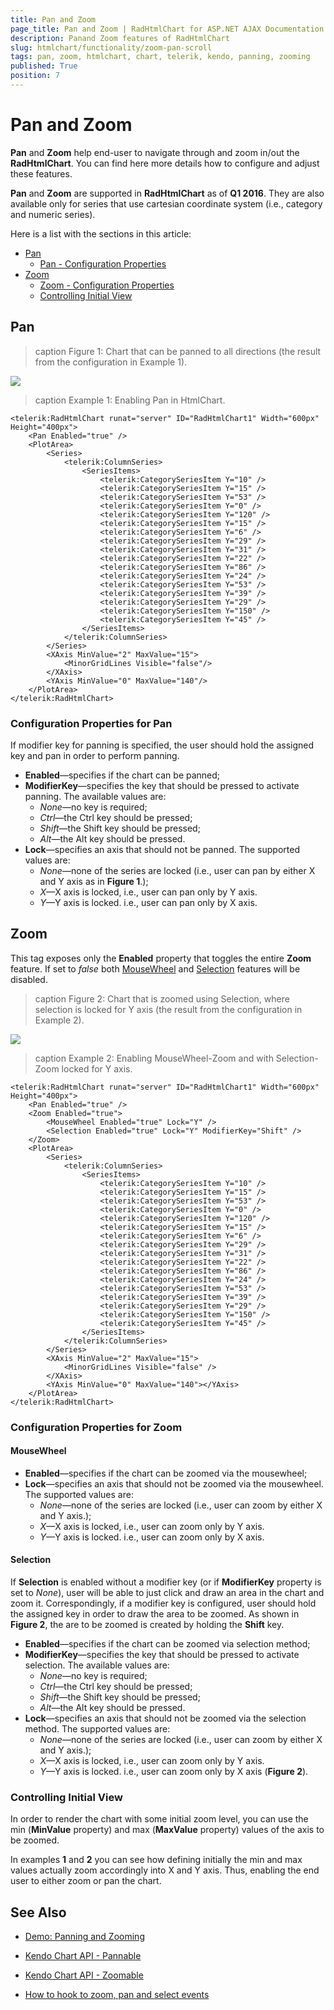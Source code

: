 ```yaml
---
title: Pan and Zoom
page_title: Pan and Zoom | RadHtmlChart for ASP.NET AJAX Documentation
description: Panand Zoom features of RadHtmlChart
slug: htmlchart/functionality/zoom-pan-scroll
tags: pan, zoom, htmlchart, chart, telerik, kendo, panning, zooming
published: True
position: 7
---
```


# Pan and Zoom

**Pan** and **Zoom** help end-user to navigate through and zoom in/out the **RadHtmlChart**. You can find here more details how to configure and adjust these features.

**Pan** and **Zoom** are supported in **RadHtmlChart** as of **Q1 2016**. They are also available only for series that use cartesian coordinate system (i.e., category and numeric series).

Here is a list with the sections in this article:

* [Pan](#pan)
	* [Pan - Configuration Properties](#configuration-properties-for-pan)
* [Zoom](#zoom)
	* [Zoom - Configuration Properties](#configuration-properties-for-zoom)
	* [Controlling Initial View](#controlling-initial-view)

## Pan

>caption Figure 1: Chart that can be panned to all directions (the result from the configuration in Example 1).

![](images/HtmlChart-Pan-Lock-None.png)

>caption Example 1: Enabling Pan in HtmlChart.

````ASP.NET
<telerik:RadHtmlChart runat="server" ID="RadHtmlChart1" Width="600px" Height="400px">
    <Pan Enabled="true" />
    <PlotArea>
        <Series>
            <telerik:ColumnSeries>
                <SeriesItems>
                    <telerik:CategorySeriesItem Y="10" /> 
                    <telerik:CategorySeriesItem Y="15" /> 
                    <telerik:CategorySeriesItem Y="53" /> 
                    <telerik:CategorySeriesItem Y="0" /> 
                    <telerik:CategorySeriesItem Y="120" /> 
                    <telerik:CategorySeriesItem Y="15" /> 
                    <telerik:CategorySeriesItem Y="6" /> 
                    <telerik:CategorySeriesItem Y="29" /> 
                    <telerik:CategorySeriesItem Y="31" /> 
                    <telerik:CategorySeriesItem Y="22" /> 
                    <telerik:CategorySeriesItem Y="86" /> 
                    <telerik:CategorySeriesItem Y="24" /> 
                    <telerik:CategorySeriesItem Y="53" /> 
                    <telerik:CategorySeriesItem Y="39" /> 
                    <telerik:CategorySeriesItem Y="29" /> 
                    <telerik:CategorySeriesItem Y="150" /> 
                    <telerik:CategorySeriesItem Y="45" /> 
                </SeriesItems>
            </telerik:ColumnSeries>
        </Series>
        <XAxis MinValue="2" MaxValue="15">
            <MinorGridLines Visible="false"/>
        </XAxis>
        <YAxis MinValue="0" MaxValue="140"/>
    </PlotArea>
</telerik:RadHtmlChart>
````

### Configuration Properties for Pan

If modifier key for panning is specified, the user should hold the assigned key and pan in order to perform panning.

*   **Enabled**—specifies if the chart can be panned;
*   **ModifierKey**—specifies the key that should be pressed to activate panning. The available values are:
    *   _None_—no key is required;
    *   _Ctrl_—the Ctrl key should be pressed;
    *   _Shift_—the Shift key should be pressed;
    *   _Alt_—the Alt key should be pressed.
*   **Lock**—specifies an axis that should not be panned. The supported values are:
    *   _None_—none of the series are locked (i.e., user can pan by either X and Y axis as in **Figure 1**.);
    *   _X_—X axis is locked, i.e., user can pan only by Y axis.
    *   _Y_—Y axis is locked. i.e., user can pan only by X axis.

## Zoom

This tag exposes only the **Enabled** property that toggles the entire **Zoom** feature. If set to _false_ both [MouseWheel](#mousewheel) and [Selection](#selection) features will be disabled.

>caption Figure 2: Chart that is zoomed using Selection, where selection is locked for Y axis (the result from the configuration in Example 2).

![](images/HtmlChart-Zoom-Selection.png)

>caption Example 2: Enabling MouseWheel-Zoom and with Selection-Zoom locked for Y axis.

````ASP.NET
<telerik:RadHtmlChart runat="server" ID="RadHtmlChart1" Width="600px" Height="400px">
    <Pan Enabled="true" />
    <Zoom Enabled="true">
        <MouseWheel Enabled="true" Lock="Y" />
        <Selection Enabled="true" Lock="Y" ModifierKey="Shift" />
    </Zoom>
    <PlotArea>
        <Series>
            <telerik:ColumnSeries>
                <SeriesItems>
                    <telerik:CategorySeriesItem Y="10" /> 
                    <telerik:CategorySeriesItem Y="15" /> 
                    <telerik:CategorySeriesItem Y="53" /> 
                    <telerik:CategorySeriesItem Y="0" /> 
                    <telerik:CategorySeriesItem Y="120" /> 
                    <telerik:CategorySeriesItem Y="15" /> 
                    <telerik:CategorySeriesItem Y="6" /> 
                    <telerik:CategorySeriesItem Y="29" /> 
                    <telerik:CategorySeriesItem Y="31" /> 
                    <telerik:CategorySeriesItem Y="22" /> 
                    <telerik:CategorySeriesItem Y="86" /> 
                    <telerik:CategorySeriesItem Y="24" /> 
                    <telerik:CategorySeriesItem Y="53" /> 
                    <telerik:CategorySeriesItem Y="39" /> 
                    <telerik:CategorySeriesItem Y="29" /> 
                    <telerik:CategorySeriesItem Y="150" /> 
                    <telerik:CategorySeriesItem Y="45" /> 
                </SeriesItems>
            </telerik:ColumnSeries>
        </Series>
        <XAxis MinValue="2" MaxValue="15">
            <MinorGridLines Visible="false" />
        </XAxis>
        <YAxis MinValue="0" MaxValue="140"></YAxis>
    </PlotArea>
</telerik:RadHtmlChart>
````

### Configuration Properties for Zoom

#### MouseWheel

*   **Enabled**—specifies if the chart can be zoomed via the mousewheel;
*   **Lock**—specifies an axis that should not be zoomed via the mousewheel. The supported values are:
    *   _None_—none of the series are locked (i.e., user can zoom by either X and Y axis.);
    *   _X_—X axis is locked, i.e., user can zoom only by Y axis.
    *   _Y_—Y axis is locked. i.e., user can zoom only by X axis.

#### Selection

If **Selection** is enabled without a modifier key (or if **ModifierKey** property is set to _None_), user will be able to just click and draw an area in the chart and zoom it. Correspondingly, if a modifier key is configured, user should hold the assigned key in order to draw the area to be zoomed. As shown in **Figure 2**, the are to be zoomed is created by holding the **Shift** key.
 
*   **Enabled**—specifies if the chart can be zoomed via selection method;
*   **ModifierKey**—specifies the key that should be pressed to activate selection. The available values are:
    *   _None_—no key is required;
    *   _Ctrl_—the Ctrl key should be pressed;
    *   _Shift_—the Shift key should be pressed;
    *   _Alt_—the Alt key should be pressed.
*   **Lock**—specifies an axis that should not be zoomed via the selection method. The supported values are:
    *   _None_—none of the series are locked (i.e., user can zoom by either X and Y axis.);
    *   _X_—X axis is locked, i.e., user can zoom only by Y axis.
    *   _Y_—Y axis is locked. i.e., user can zoom only by X axis (**Figure 2**).
    
### Controlling Initial View

In order to render the chart with some initial zoom level, you can use the min (**MinValue** property) and max (**MaxValue** property) values of the axis to be zoomed. 

In examples **1** and **2** you can see how defining initially the min and max values actually zoom accordingly into X and Y axis. Thus, enabling the end user to either zoom or pan the chart. 

## See Also

* [Demo: Panning and Zooming](https://demos.telerik.com/aspnet-ajax/HtmlChart/Examples/Functionality/Pan-Zoom/DefaultCS.aspx)

* [Kendo Chart API - Pannable](https://docs.telerik.com/KENDO-UI/api/javascript/dataviz/ui/chart#configuration-pannable)

* [Kendo Chart API - Zoomable](https://docs.telerik.com/KENDO-UI/api/javascript/dataviz/ui/chart#configuration-zoomable)

* [How to hook to zoom, pan and select events](https://feedback.telerik.com/Project/108/Feedback/Details/118371-add-client-side-events-for-drag-and-zoom-in-radhtmlchart)
 
